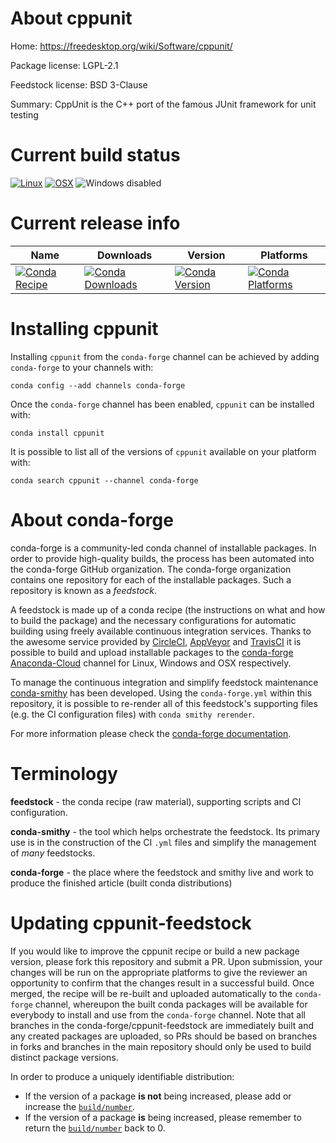 About cppunit
=============

Home: https://freedesktop.org/wiki/Software/cppunit/

Package license: LGPL-2.1

Feedstock license: BSD 3-Clause

Summary: CppUnit is the C++ port of the famous JUnit framework for unit testing



Current build status
====================

[![Linux](https://img.shields.io/circleci/project/github/conda-forge/cppunit-feedstock/master.svg?label=Linux)](https://circleci.com/gh/conda-forge/cppunit-feedstock)
[![OSX](https://img.shields.io/travis/conda-forge/cppunit-feedstock/master.svg?label=macOS)](https://travis-ci.org/conda-forge/cppunit-feedstock)
![Windows disabled](https://img.shields.io/badge/Windows-disabled-lightgrey.svg)

Current release info
====================

| Name | Downloads | Version | Platforms |
| --- | --- | --- | --- |
| [![Conda Recipe](https://img.shields.io/badge/recipe-cppunit-green.svg)](https://anaconda.org/conda-forge/cppunit) | [![Conda Downloads](https://img.shields.io/conda/dn/conda-forge/cppunit.svg)](https://anaconda.org/conda-forge/cppunit) | [![Conda Version](https://img.shields.io/conda/vn/conda-forge/cppunit.svg)](https://anaconda.org/conda-forge/cppunit) | [![Conda Platforms](https://img.shields.io/conda/pn/conda-forge/cppunit.svg)](https://anaconda.org/conda-forge/cppunit) |

Installing cppunit
==================

Installing `cppunit` from the `conda-forge` channel can be achieved by adding `conda-forge` to your channels with:

```
conda config --add channels conda-forge
```

Once the `conda-forge` channel has been enabled, `cppunit` can be installed with:

```
conda install cppunit
```

It is possible to list all of the versions of `cppunit` available on your platform with:

```
conda search cppunit --channel conda-forge
```


About conda-forge
=================

conda-forge is a community-led conda channel of installable packages.
In order to provide high-quality builds, the process has been automated into the
conda-forge GitHub organization. The conda-forge organization contains one repository
for each of the installable packages. Such a repository is known as a *feedstock*.

A feedstock is made up of a conda recipe (the instructions on what and how to build
the package) and the necessary configurations for automatic building using freely
available continuous integration services. Thanks to the awesome service provided by
[CircleCI](https://circleci.com/), [AppVeyor](http://www.appveyor.com/)
and [TravisCI](https://travis-ci.org/) it is possible to build and upload installable
packages to the [conda-forge](https://anaconda.org/conda-forge)
[Anaconda-Cloud](http://docs.anaconda.org/) channel for Linux, Windows and OSX respectively.

To manage the continuous integration and simplify feedstock maintenance
[conda-smithy](http://github.com/conda-forge/conda-smithy) has been developed.
Using the ``conda-forge.yml`` within this repository, it is possible to re-render all of
this feedstock's supporting files (e.g. the CI configuration files) with ``conda smithy rerender``.

For more information please check the [conda-forge documentation](https://conda-forge.org/docs/).

Terminology
===========

**feedstock** - the conda recipe (raw material), supporting scripts and CI configuration.

**conda-smithy** - the tool which helps orchestrate the feedstock.
                   Its primary use is in the construction of the CI ``.yml`` files
                   and simplify the management of *many* feedstocks.

**conda-forge** - the place where the feedstock and smithy live and work to
                  produce the finished article (built conda distributions)


Updating cppunit-feedstock
==========================

If you would like to improve the cppunit recipe or build a new
package version, please fork this repository and submit a PR. Upon submission,
your changes will be run on the appropriate platforms to give the reviewer an
opportunity to confirm that the changes result in a successful build. Once
merged, the recipe will be re-built and uploaded automatically to the
`conda-forge` channel, whereupon the built conda packages will be available for
everybody to install and use from the `conda-forge` channel.
Note that all branches in the conda-forge/cppunit-feedstock are
immediately built and any created packages are uploaded, so PRs should be based
on branches in forks and branches in the main repository should only be used to
build distinct package versions.

In order to produce a uniquely identifiable distribution:
 * If the version of a package **is not** being increased, please add or increase
   the [``build/number``](http://conda.pydata.org/docs/building/meta-yaml.html#build-number-and-string).
 * If the version of a package **is** being increased, please remember to return
   the [``build/number``](http://conda.pydata.org/docs/building/meta-yaml.html#build-number-and-string)
   back to 0.